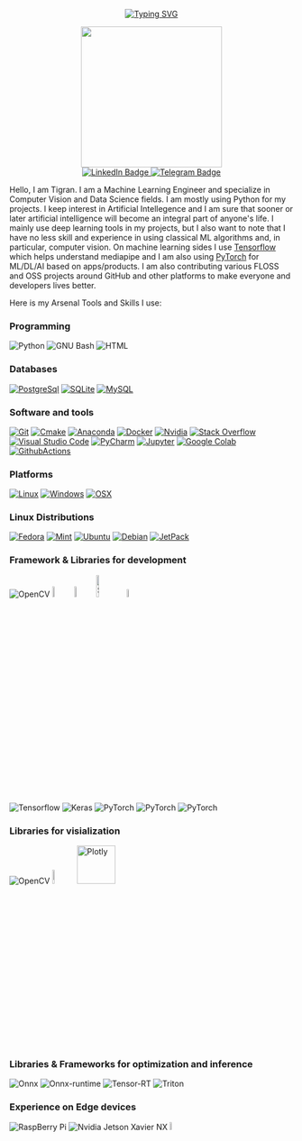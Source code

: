 
<!--
**TigranMakyan/TigranMakyan** is a ✨ _special_ ✨ repository because its `README.md` (this file) appears on your GitHub profile.

Here are some ideas to get you started:

- 🔭 I’m currently working on ...
- 🌱 I’m currently learning ...
- 👯 I’m looking to collaborate on ...
- 🤔 I’m looking for help with ...
- 💬 Ask me about ...
- 📫 How to reach me: ...
- 😄 Pronouns: ...
- ⚡ Fun fact: ...
-->

<!--
<h1 align="center">Hi there👋 ! I am <a href="https://fedoraproject.org/wiki/User:thunderbirdtr" target="_blank">Onuralp</a>!</h1>
-->
<p align="center">
<a href="https://github.com/TigranMakyan"><img src="https://readme-typing-svg.demolab.com?font=Fira+Code&size=24&pause=2000&color=4A71D9&center=true&vCenter=true&width=435&lines=Hi+there%F0%9F%91%8B!+I+am+Tigran;Nice+to+meet+you!" alt="Typing SVG" /></a>
</p>
<div id="header" align="center">
  <img src="https://media.giphy.com/media/qgQUggAC3Pfv687qPC/giphy.gif" width="250"/>
</div>

<div id="badges", align="center">
  <a href="https://www.linkedin.com/in/tigranmakyan">
    <img src="https://img.shields.io/badge/LinkedIn-blue?style=for-the-badge&logo=linkedin&logoColor=white" alt="LinkedIn Badge"/>
  </a>
  <a href="https://www.t.me/Tigran_Makyan">
    <img src="https://img.shields.io/badge/Telegram-blue?style=for-the-badge&logo=telegram&logoColor=white" alt="Telegram Badge"/>
  </a>
</div>

<p align="left">
  Hello, I am Tigran. I am a Machine Learning Engineer and specialize in Computer Vision and Data Science fields. I am mostly using Python for my projects. I keep interest in Artificial Intellegence and 
I am sure that sooner or later artificial intelligence will become an integral part of anyone's life. I mainly use deep learning tools in my projects, but I also want to note that I have no less skill and experience in using classical ML algorithms and, in particular, computer vision. 
On machine learning sides I use <a href="https://www.tensorflow.org">Tensorflow</a> which helps understand mediapipe and I am also using <a href="https://www.pytorch.org">PyTorch</a> for ML/DL/AI based on apps/products. I am also contributing various FLOSS and OSS projects around GitHub and other platforms to make everyone and developers lives better.
</p>

Here is my Arsenal Tools and Skills I use:
<h3 align="left">Programming</h3>
<p>
    <img alt="Python" src="https://img.shields.io/badge/Python-3776AB.svg?logo=python&logoColor=white"></img>
    <img alt="GNU Bash" src="https://img.shields.io/badge/GNU Bash-4EAA25.svg?logo=gnubash&logoColor=white"></img>
    <img alt="HTML" src="https://img.shields.io/badge/HTML%20-%23E34F26.svg?logo=html5&logoColor=white"></img>
</p>
<h3 align="left">Databases</h3>
<p>
    <a href="#"><img alt="PostgreSql" src="https://img.shields.io/badge/PostgreSql-4169E1?logo=postgresql&logoColor=white"></a>
    <a href="#"><img alt="SQLite" src ="https://img.shields.io/badge/SQLite-003B57.svg?logo=sqlite&logoColor=white"></a>
    <a href="#"><img alt="MySQL" src ="https://img.shields.io/badge/MySQL-4479A1.svg?logo=MySQL&logoColor=white"></a>
</p>
<h3 align="left">Software and tools</h3>
<p>
    <a href="#"><img alt="Git" src="https://img.shields.io/badge/Git%20-%23F05033.svg?logo=git&logoColor=white"></a>
    <a href="#"><img alt="Cmake" src="https://img.shields.io/badge/Cmake-064F8C.svg?logo=Cmake&logoColor=white"></a>
    <a href="#"><img alt="Anaconda" src="https://img.shields.io/badge/Anaconda-44A833.svg?logo=Anaconda&logoColor=white"></a>
    <a href="#"><img alt="Docker" src="https://img.shields.io/badge/Docker-2391E6.svg?logo=docker&logoColor=white"></img></a>
    <a href="#"><img alt="Nvidia" src="https://img.shields.io/badge/Nvidia-76B900.svg?logo=Nvidia&logoColor=white"></img></a>
    <a href="#"><img alt="Stack Overflow" src="https://img.shields.io/badge/-StackOverflow-F58025?logo=stack-overflow&logoColor=white"></a>
    <a href="#"><img alt="Visual Studio Code" src="https://img.shields.io/badge/Visual%20Studio%20Code-0078d7.svg?logo=visual-studio-code&logoColor=white"></a>
    <a href="#"><img alt="PyCharm" src="https://img.shields.io/badge/PyCharm-000000.svg?logo=pycharm&logoColor=white"></a>
    <a href="#"><img alt="Jupyter" src="https://img.shields.io/badge/JupyterNotebook-F37626.svg?logo=Jupyter&logoColor=white"></a>
    <a href="#"><img alt="Google Colab" src="https://colab.research.google.com/assets/colab-badge.svg"></a>
    <a href="#"><img alt="GithubActions" src="https://img.shields.io/badge/Github Actions-2088FF.svg?logo=githubactions&logoColor=white"></a>
</p>
<h3 align="left">Platforms</h3>
<p>
    <a href="#"><img alt="Linux" src="https://img.shields.io/badge/Linux-%23F7DF1E.svg?logo=Linux&logoColor=black"></a>
    <a href="#"><img alt="Windows" src="https://img.shields.io/badge/Windows-%2391E6.svg?logo=Windows&logoColor=white"></a>
    <a href="#"><img alt="OSX" src="https://img.shields.io/badge/Mac-OSX-%23E34F26.svg?logo=Apple&logoColor=white"></a>
</p>

<h3 align="left">Linux Distributions</h3>
<p>
    <a href="#"><img alt="Fedora" src="https://img.shields.io/badge/Fedora-51A2DA.svg?logo=fedora&logoColor=white"></a>
    <a href="#"><img alt="Mint" src="https://img.shields.io/badge/CentOS-262577.svg?logo=CentOS&logoColor=white"></a>
    <a href="#"><img alt="Ubuntu" src="https://img.shields.io/badge/Ubuntu-FE7A16.svg?logo=Ubuntu&logoColor=white"></a>
    <a href="#"><img alt="Debian" src="https://img.shields.io/badge/Debian-A81D33.svg?logo=Debian&logoColor=white"></a>
    <a href="#"><img alt="JetPack" src="https://img.shields.io/badge/Nvidia-76B900.svg?logo=Nvidia&logoColor=white"></img></a>
</p>

<h3 align="left">Framework & Libraries for development</h3>
<p> 
  <img alt="OpenCV" src="https://img.shields.io/badge/OpenCV-2391E6.svg?logo=OpenCV&logoColor=white"></img>
  <img width="7%" alt="Numpy" src="https://img.shields.io/badge/numpy-%23013243.svg?style=for-the-badge&logo=numpy&logoColor=white"></img>
  <img width="7%" alt="Pandas" src="https://img.shields.io/badge/pandas-%23150458.svg?style=for-the-badge&logo=pandas&logoColor=white"></img>
  <img width="10%" alt="Scikit-Learn" src="https://img.shields.io/badge/scikit--learn-%23F7931E.svg?style=for-the-badge&logo=scikit-learn&logoColor=white"></img>
  <img width="6%" alt="SciPy" src="https://img.shields.io/badge/SciPy-%230C55A5.svg?style=for-the-badge&logo=scipy&logoColor=%white"></img>
</p>
<p>
  <img alt="Tensorflow" src="https://img.shields.io/badge/Tensorflow-v2-FE7A16.svg?logo=Tensorflow&logoColor=white"></img>
  <img alt="Keras" src="https://img.shields.io/badge/Keras%20-%231572B6.svg?logo=css3&logoColor=white&color=red"></img>
  <img alt="PyTorch" src="https://img.shields.io/badge/PyTorch-EE4C2C.svg?logo=PyTorch&logoColor=white"></img>
  <img alt="PyTorch" src="https://img.shields.io/badge/TorchVision-EE4C2C.svg?logo=PyTorch&logoColor=white"></img>
  <img alt="PyTorch" src="https://img.shields.io/badge/TorchAudio-EE4C2C.svg?logo=PyTorch&logoColor=white"></img>
</p>

<h3 align="left">Libraries for visialization</h3>
<p> 
  <img alt="OpenCV" src="https://img.shields.io/badge/OpenCV-2391E6.svg?logo=OpenCV&logoColor=white"></img>
  <img width="8%" alt="MatPlotLib" src="https://img.shields.io/badge/Matplotlib-%23ffffff.svg?style=for-the-badge&logo=Matplotlib&logoColor=black"></img>
  <img width="68" src="https://img.shields.io/badge/Plotly-%233F4F75.svg?style=for-the-badge&logo=plotly&logoColor=white" alt="Plotly" ></img>
</p>

<h3 align="left">Libraries & Frameworks for optimization and inference</h3>
<p> 
  <img alt="Onnx" src="https://img.shields.io/badge/Onnx-717272.svg?logo=Onnx&logoColor=white"></img>
  <img alt="Onnx-runtime" src="https://img.shields.io/badge/OnnxRuntime-717272.svg?logo=Onnx&logoColor=white"></img>
  <img alt="Tensor-RT" src="https://img.shields.io/badge/Tensor_RT-717272.svg?logo=Onnx&logoColor=white&color=green"></img>
  <img alt="Triton" src="https://img.shields.io/badge/Triton-717272.svg?logo=Onnx&logoColor=white&color=green"></img>
</p>

<h3 align="left">Experience on Edge devices</h3>
<p> 
  <img alt="RaspBerry Pi" src="https://img.shields.io/badge/RaspberryPy%20-%231572B6.svg?logo=css3&logoColor=white&color=red"></img>
  <img alt="Nvidia Jetson Xavier NX" src="https://img.shields.io/badge/Xavier%20-%231572B6.svg?logo=css3&logoColor=white&color=orange"></img>
  <img width="6%" alt="Nvidia Jetson Nano" width="9%" src="https://img.shields.io/badge/NANO%20-%231572B6.svg?logo=css3&logoColor=white&color=yallow"></img>
</p>

